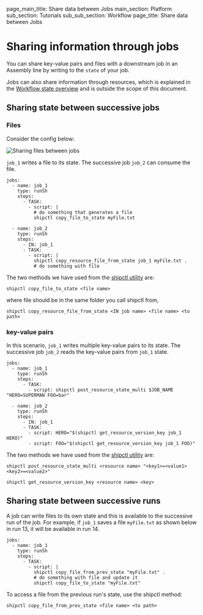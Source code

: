 page_main_title: Share data between Jobs
main_section: Platform
sub_section: Tutorials
sub_sub_section: Workflow
page_title: Share data between Jobs

# Sharing information through jobs

You can share key-value pairs and files with a downstream job in an Assembly line by writing to the `state` of your job.

Jobs can also share information through resources, which is explained in the [Workflow state overview](/platform/state/overview/) and is outside the scope of this document.


## Sharing state between successive jobs

### Files

Consider the config below:

<img src="/images/platform/tutorial/workflow/share-files-between-jobs.png" alt="Sharing files between jobs">

`job_1` writes a file to its state. The successive job `job_2` can consume the file.

```
jobs:
  - name: job_1
    type: runSh
    steps:
      - TASK:
        - script: |
          # do something that generates a file
          shipctl copy_file_to_state myFile.txt

  - name: job_2
    type: runSh
    steps:
      - IN: job_1
      - TASK:
        - script: |
          shipctl copy_resource_file_from_state job_1 myFile.txt .
          # do something with file

```

The two methods we have used from the [shipctl utility](/platform/tutorial/workflow/using-shipctl/) are:

```
shipctl copy_file_to_state <file name>
```
where file should be in the same folder you call shipctl from,

```
shipctl copy_resource_file_from_state <IN job name> <file name> <to path>
```

### key-value pairs

In this scenario, `job_1` writes multiple key-value pairs to its state. The successive job `job_2` reads the key-value pairs
from `job_1` state.

```
jobs:
  - name: job_1
    type: runSh
    steps:
      - TASK:
        - script: shipctl post_resource_state_multi $JOB_NAME "HERO=SUPERMAN FOO=bar"

  - name: job_2
    type: runSh
    steps:
      - IN: job_1
      - TASK:
        - script: HERO="$(shipctl get_resource_version_key job_1 HERO)"
        - script: FOO="$(shipctl get_resource_version_key job_1 FOO)"
```

The two methods we have used from the [shipctl utility](/platform/tutorial/workflow/using-shipctl/) are:

```
shipctl post_resource_state_multi <resource name> "<key1>=<value1> <key2>=<value2>"
```

```
shipctl get_resource_version_key <resource name> <key>
```

## Sharing state between successive runs

A job can write files to its own state and this is available to the successive run of the job. For example, if `job_1` saves a file `myFile.txt` as shown below in run 13, it will be available in run 14.

```
jobs:
  - name: job_1
    type: runSh
    steps:
      - TASK:
        - script: |
          shipctl copy_file_from_prev_state "myFile.txt" .
          # do something with file and update it
          shipctl copy_file_to_state "myFile.txt"

```

To access a file from the previous run's state, use the shipctl method:

```
shipctl copy_file_from_prev_state <file name> <to path>
```
